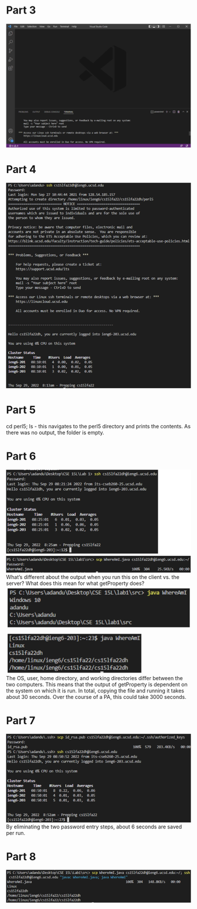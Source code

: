 # Part 3
![VSCode](<vscodeScreenshot.png>)
# Part 4
![ssh](<sshScreenshot.png>)
# Part 5
cd perl5; ls - this navigates to the perl5 directory and prints the contents. As there was no output, the folder is empty.
# Part 6
![scp](<scpScreenshot1.png>)
What’s different about the output when you run this on the client vs. the server? What does this mean for what getProperty does?
![Where](whereAmIDiff.png)
The OS, user, home directory, and working directories differ between the two computers. This means that the output of getProperty is dependent on the system on which it is run.
In total, copying the file and running it takes about 30 seconds. Over the course of a PA, this could take 3000 seconds.
# Part 7
![rsaKey](rsaKey.png)
By eliminating the two password entry steps, about 6 seconds are saved per run.
# Part 8
![combined](combined.png)
